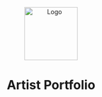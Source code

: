 <p align="center">
    <img alt="Logo" src="![shade-01](https://github.com/shadestudio/shadestudio-prototyping.github.io/assets/142240446/1db999be-c989-4390-b5c7-de3c81ae4f21)
" height="120">
    <h1 align="center">Artist Portfolio</h1>
</p>

